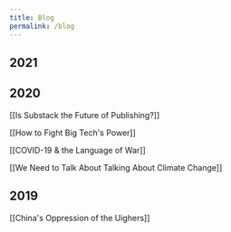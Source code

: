 ```yaml
---
title: Blog
permalink: /blog
---
```


## 2021


## 2020
[[Is Substack the Future of Publishing?]]

[[How to Fight Big Tech's Power]]

[[COVID-19 & the Language of War]]

[[We Need to Talk About Talking About Climate Change]]

## 2019
[[China's Oppression of the Uighers]]